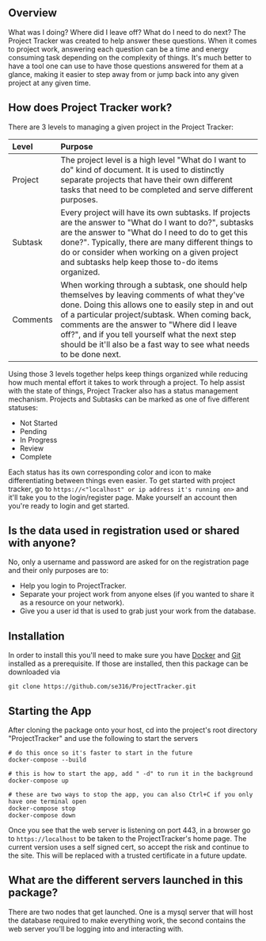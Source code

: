 ## Overview

What was I doing? Where did I leave off? What do I need to do next? The Project Tracker was created to help answer these questions. When it comes to project work, answering each question can be a time and energy consuming task depending on the complexity of things. It's much better to have a tool one can use to have those questions answered for them at a glance, making it easier to step away from or jump back into any given project at any given time. 

## How does Project Tracker work? 

There are 3 levels to managing a given project in the Project Tracker:

| Level | Purpose
|:- |:-
| Project | The project level is a high level "What do I want to do" kind of document. It is used to distinctly separate projects that have their own different tasks that need to be completed and serve different purposes. 
| Subtask | Every project will have its own subtasks. If projects are the answer to "What do I want to do?", subtasks are the answer to "What do I need to do to get this done?". Typically, there are many different things to do or consider when working on a given project and subtasks help keep those to-do items organized. 
| Comments | When working through a subtask, one should help themselves by leaving comments of what they've done. Doing this allows one to easily step in and out of a particular project/subtask. When coming back, comments are the answer to "Where did I leave off?", and if you tell yourself what the next step should be it'll also be a fast way to see what needs to be done next. 

Using those 3 levels together helps keep things organized while reducing how much mental effort it takes to work through a project. To help assist with the state of things, Project Tracker also has a status management mechanism. Projects and Subtasks can be marked as one of five different statuses:

- Not Started
- Pending
- In Progress
- Review
- Complete

Each status has its own corresponding color and icon to make differentiating between things even easier. To get started with project tracker, go to ```https://<"localhost" or ip address it's running on>``` and it'll take you to the login/register page. Make yourself an account then you're ready to login and get started. 

## Is the data used in registration used or shared with anyone?

No, only a username and password are asked for on the registration page and their only purposes are to:

- Help you login to ProjectTracker.
- Separate your project work from anyone elses (if you wanted to share it as a resource on your network).
- Give you a user id that is used to grab just your work from the database.

## Installation

In order to install this you'll need to make sure you have [Docker](https://docs.docker.com/get-docker/) and [Git](https://git-scm.com/downloads) installed as a prerequisite. If those are installed, then this package can be downloaded via

```
git clone https://github.com/se316/ProjectTracker.git
```

## Starting the App

After cloning the package onto your host, cd into the project's root directory "ProjectTracker" and use the following to start the servers

```
# do this once so it's faster to start in the future
docker-compose --build

# this is how to start the app, add " -d" to run it in the background
docker-compose up

# these are two ways to stop the app, you can also Ctrl+C if you only have one terminal open
docker-compose stop
docker-compose down
```

Once you see that the web server is listening on port 443, in a browser go to ```https://localhost``` to be taken to the ProjectTracker's home page. The current version uses a self signed cert, so accept the risk and continue to the site. This will be replaced with a trusted certificate in a future update.

## What are the different servers launched in this package? 

There are two nodes that get launched. One is a mysql server that will host the database required to make everything work, the second contains the web server you'll be logging into and interacting with. 
